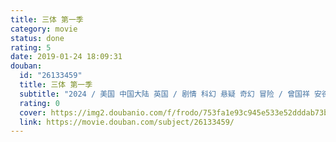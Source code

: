 ```yaml
---
title: 三体 第一季
category: movie
status: done
rating: 5
date: 2019-01-24 18:09:31
douban:
  id: "26133459"
  title: 三体 第一季
  subtitle: "2024 / 美国 中国大陆 英国 / 剧情 科幻 悬疑 奇幻 冒险 / 曾国祥 安德鲁·斯坦顿 明基·斯皮罗 杰雷米·波德斯瓦 / 杰茜·洪 王汉斌"
  rating: 0
  cover: https://img2.doubanio.com/f/frodo/753fa1e93c945e533e52dddab73b2b55a1083083/pics/subject/movie_large.jpg
  link: https://movie.douban.com/subject/26133459/
---
```

